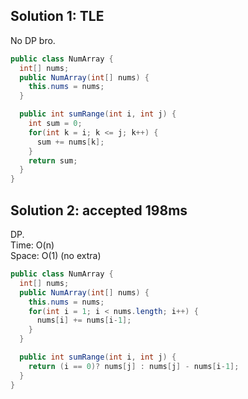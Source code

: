 ## Solution 1: TLE  

No DP bro.  

```java
public class NumArray {
  int[] nums;
  public NumArray(int[] nums) {
    this.nums = nums;
  }

  public int sumRange(int i, int j) {
    int sum = 0;
    for(int k = i; k <= j; k++) {
      sum += nums[k];
    }
    return sum;
  }
}
```

## Solution 2: accepted 198ms

DP.  
Time: O(n)  
Space: O(1) (no extra)  

```java
public class NumArray {
  int[] nums;
  public NumArray(int[] nums) {
    this.nums = nums;
    for(int i = 1; i < nums.length; i++) {
      nums[i] += nums[i-1];
    }
  }

  public int sumRange(int i, int j) {
    return (i == 0)? nums[j] : nums[j] - nums[i-1];
  }
}
```
